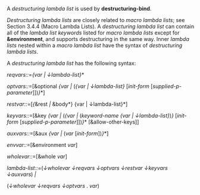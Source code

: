  

A *destructuring lambda list* is used by **destructuring-bind**. 

*Destructuring lambda lists* are closely related to *macro lambda lists*; see Section 3.4.4 (Macro Lambda Lists). A *destructuring lambda list* can contain all of the *lambda list keywords* listed for *macro lambda lists* except for **&environment**, and supports destructuring in the same way. Inner *lambda lists* nested within a *macro lambda list* have the syntax of *destructuring lambda lists*. 

A *destructuring lambda list* has the following syntax: 

*reqvars::*=*\{var | ↓lambda-list\}*\* 

*optvars::*=[&optional *\{var |* (*\{var | ↓lambda-list\}* [*init-form* [*supplied-p-parameter*]])*\}*\*] 

*restvar::*=[*\{*&rest *|* &body*\} \{var | ↓lambda-list\}*] 

*keyvars::*=[&key *\{var |* (*\{var |* (*keyword-name \{var | ↓lambda-list\}*)*\}* [*init-form* [*supplied-p-parameter*]])*\}*\* [&allow-other-keys]] 

*auxvars::*=[&aux *\{var |* (*var* [*init-form*])*\}*\*] 

*envvar::*=[&environment *var*] 

*wholevar::*=[&whole *var*] 

*lambda-list::*=(*↓wholevar ↓reqvars ↓optvars ↓restvar ↓keyvars ↓auxvars*) *|* 

(*↓wholevar ↓reqvars ↓optvars* . *var*) 


